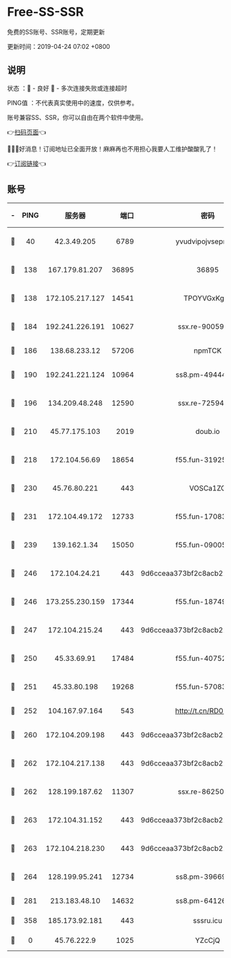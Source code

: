 # Free-SS-SSR

免费的SS账号、SSR账号，定期更新

更新时间：2019-04-24 07:02 +0800

## 说明

状态     ：🙂 - 良好 🙁 - 多次连接失败或连接超时

PING值   ：不代表真实使用中的速度，仅供参考。

账号兼容SS、SSR，你可以自由在两个软件中使用。

👉[扫码页面](https://liesauer.github.io/Free-SS-SSR/)👈

🎉🎉🎉好消息！订阅地址已全面开放！麻麻再也不用担心我要人工维护酸酸乳了！

👉[订阅链接](https://www.liesauer.net/yogurt/subscribe?ACCESS_TOKEN=DAYxR3mMaZAsaqUb)👈

## 账号

|-|PING|服务器|端口|密码|加密方式|区域|
|:----:|:----:|:-----:|-----:|:----:|:----:|:----:|
|🙂|40|42.3.49.205|6789|yvudvipojvseprugib|aes-256-cfb|HK|
|🙂|138|167.179.81.207|36895|36895|aes-256-cfb|JP|
|🙂|138|172.105.217.127|14541|TPOYVGxKglpi|aes-256-cfb|JP|
|🙂|184|192.241.226.191|10627|ssx.re-90059396|aes-256-cfb|US|
|🙂|186|138.68.233.12|57206|npmTCK|rc4-md5|US|
|🙂|190|192.241.221.124|10964|ss8.pm-49444902|aes-256-cfb|US|
|🙂|196|134.209.48.248|12590|ssx.re-72594146|aes-256-cfb|US|
|🙂|210|45.77.175.103|2019|doub.io|aes-128-ctr|SG|
|🙂|218|172.104.56.69|18654|f55.fun-31925576|aes-256-cfb|SG|
|🙂|230|45.76.80.221|443|VOSCa1ZG|aes-256-cfb|DE|
|🙂|231|172.104.49.172|12733|f55.fun-17083510|aes-256-cfb|SG|
|🙂|239|139.162.1.34|15050|f55.fun-09005497|aes-256-cfb|SG|
|🙂|246|172.104.24.21|443|9d6cceaa373bf2c8acb22e60b6a58be6|aes-256-cfb|US|
|🙂|246|173.255.230.159|17344|f55.fun-18749119|aes-256-cfb|US|
|🙂|247|172.104.215.24|443|9d6cceaa373bf2c8acb22e60b6a58be6|aes-256-cfb|US|
|🙂|250|45.33.69.91|17484|f55.fun-40752674|aes-256-cfb|US|
|🙂|251|45.33.80.198|19268|f55.fun-57083371|aes-256-cfb|US|
|🙂|252|104.167.97.164|543|http://t.cn/RD0D7sx|rc4-md5|CA|
|🙂|260|172.104.209.198|443|9d6cceaa373bf2c8acb22e60b6a58be6|aes-256-cfb|US|
|🙂|262|172.104.217.138|443|9d6cceaa373bf2c8acb22e60b6a58be6|aes-256-cfb|US|
|🙂|262|128.199.187.62|11307|ssx.re-86250492|aes-256-cfb|SG|
|🙂|263|172.104.31.152|443|9d6cceaa373bf2c8acb22e60b6a58be6|aes-256-cfb|US|
|🙂|263|172.104.218.230|443|9d6cceaa373bf2c8acb22e60b6a58be6|aes-256-cfb|US|
|🙂|264|128.199.95.241|12734|ss8.pm-39669499|aes-256-cfb|SG|
|🙂|281|213.183.48.10|14632|ss8.pm-64126752|rc4-md5|RU|
|🙂|358|185.173.92.181|443|sssru.icu|rc4-md5|RU|
|🙁|0|45.76.222.9|1025|YZcCjQ|rc4-md5|JP|
